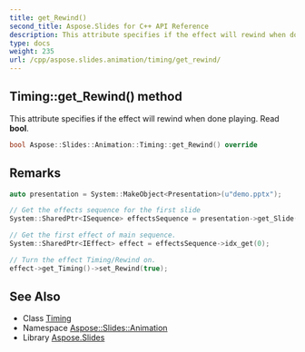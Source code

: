 ```yaml
---
title: get_Rewind()
second_title: Aspose.Slides for C++ API Reference
description: This attribute specifies if the effect will rewind when done playing. Read bool.
type: docs
weight: 235
url: /cpp/aspose.slides.animation/timing/get_rewind/
---
```

## Timing::get_Rewind() method


This attribute specifies if the effect will rewind when done playing. Read **bool**.

```cpp
bool Aspose::Slides::Animation::Timing::get_Rewind() override
```

## Remarks



```cpp
auto presentation = System::MakeObject<Presentation>(u"demo.pptx");

// Get the effects sequence for the first slide
System::SharedPtr<ISequence> effectsSequence = presentation->get_Slide(0)->get_Timeline()->get_MainSequence();

// Get the first effect of main sequence.
System::SharedPtr<IEffect> effect = effectsSequence->idx_get(0);

// Turn the effect Timing/Rewind on.
effect->get_Timing()->set_Rewind(true);
```

## See Also

* Class [Timing](./)
* Namespace [Aspose::Slides::Animation](../)
* Library [Aspose.Slides](../../)